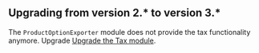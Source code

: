 

## Upgrading from version 2.* to version 3.*

The `ProductOptionExporter`  module does not provide the tax functionality anymore. Upgrade [Upgrade the Tax module](/docs/pbc/all/tax-management/{{site.version}}/base-shop/install-and-upgrade/upgrade-the-tax-module.html).

